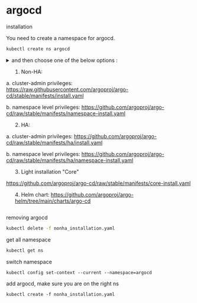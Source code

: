 # argocd

installation

You need to create a namespace for argocd.

```bash
kubectl create ns argocd
```

<details>
<summary>and then choose one of the below options :<summary>

1. Non-HA:

a. cluster-admin privileges: https://raw.githubusercontent.com/argoproj/argo-cd/stable/manifests/install.yaml

b. namespace level privileges: https://github.com/argoproj/argo-cd/raw/stable/manifests/namespace-install.yaml

2. HA:

a. cluster-admin privileges: https://github.com/argoproj/argo-cd/raw/stable/manifests/ha/install.yaml

b. namespace level privileges: https://github.com/argoproj/argo-cd/raw/stable/manifests/ha/namespace-install.yaml

3. Light installation "Core"

https://github.com/argoproj/argo-cd/raw/stable/manifests/core-install.yaml

4. Helm chart: https://github.com/argoproj/argo-helm/tree/main/charts/argo-cd

</details>

removing argocd

```bash
kubectl delete -f nonha_installation.yaml
```

get all namespace

```bash
kubectl get ns
```

switch namespace

```
kubectl config set-context --current --namespace=argocd
```

add argocd, make sure you are on the right ns

```
kubectl create -f nonha_installation.yaml
```
